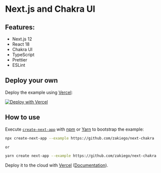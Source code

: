 # Next.js and Chakra UI

## Features:

- Next.js 12
- React 18
- Chakra UI
- TypeScript
- Prettier
- ESLint

## Deploy your own

Deploy the example using [Vercel](https://vercel.com):

[![Deploy with Vercel](https://vercel.com/button)](https://vercel.com/new/git/external?repository-url=https://github.com/zakiego/next-chakra&project-name=next-chakra&repository-name=next-chakra)

## How to use

Execute [`create-next-app`](https://github.com/vercel/next.js/tree/canary/packages/create-next-app) with [npm](https://docs.npmjs.com/cli/init) or [Yarn](https://yarnpkg.com/lang/en/docs/cli/create/) to bootstrap the example:

```bash
npx create-next-app --example https://github.com/zakiego/next-chakra

or

yarn create next-app --example https://github.com/zakiego/next-chakra
```

Deploy it to the cloud with [Vercel](https://vercel.com/new) ([Documentation](https://nextjs.org/docs/deployment)).
